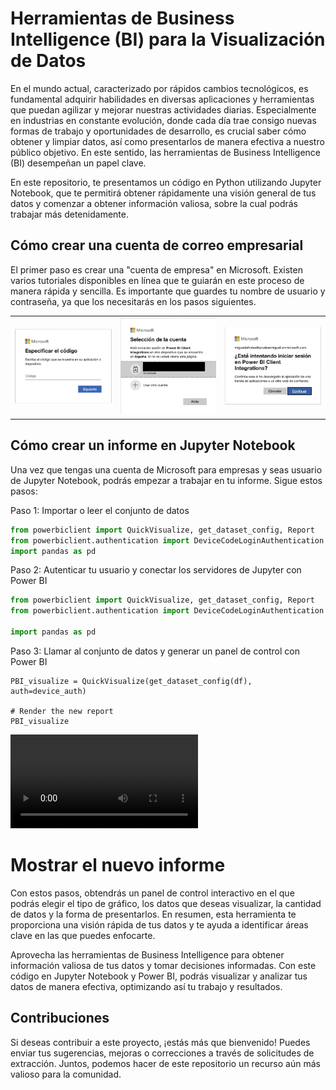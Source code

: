 # Herramientas de Business Intelligence (BI) para la Visualización de Datos
En el mundo actual, caracterizado por rápidos cambios tecnológicos, es fundamental adquirir habilidades en diversas aplicaciones y herramientas que puedan agilizar y mejorar nuestras actividades diarias. Especialmente en industrias en constante evolución, donde cada día trae consigo nuevas formas de trabajo y oportunidades de desarrollo, es crucial saber cómo obtener y limpiar datos, así como presentarlos de manera efectiva a nuestro público objetivo. En este sentido, las herramientas de Business Intelligence (BI) desempeñan un papel clave.

En este repositorio, te presentamos un código en Python utilizando Jupyter Notebook, que te permitirá obtener rápidamente una visión general de tus datos y comenzar a obtener información valiosa, sobre la cual podrás trabajar más detenidamente.

## Cómo crear una cuenta de correo empresarial
El primer paso es crear una "cuenta de empresa" en Microsoft. Existen varios tutoriales disponibles en línea que te guiarán en este proceso de manera rápida y sencilla. Es importante que guardes tu nombre de usuario y contraseña, ya que los necesitarás en los pasos siguientes.

|      |      |      |
|------|------|------|
| ![Foto 1](img/1.png) | ![Foto 2](img/2.png) | ![Foto 3](img/3.png) |


## Cómo crear un informe en Jupyter Notebook
Una vez que tengas una cuenta de Microsoft para empresas y seas usuario de Jupyter Notebook, podrás empezar a trabajar en tu informe. Sigue estos pasos:

Paso 1: Importar o leer el conjunto de datos

```python
from powerbiclient import QuickVisualize, get_dataset_config, Report
from powerbiclient.authentication import DeviceCodeLoginAuthentication
import pandas as pd
```
Paso 2: Autenticar tu usuario y conectar los servidores de Jupyter con Power BI


``` python
from powerbiclient import QuickVisualize, get_dataset_config, Report
from powerbiclient.authentication import DeviceCodeLoginAuthentication

import pandas as pd
```

Paso 3: Llamar al conjunto de datos y generar un panel de control con Power BI

```
PBI_visualize = QuickVisualize(get_dataset_config(df), auth=device_auth)

# Render the new report
PBI_visualize
```
![video](img/road.mov)

# Mostrar el nuevo informe

Con estos pasos, obtendrás un panel de control interactivo en el que podrás elegir el tipo de gráfico, los datos que deseas visualizar, la cantidad de datos y la forma de presentarlos. En resumen, esta herramienta te proporciona una visión rápida de tus datos y te ayuda a identificar áreas clave en las que puedes enfocarte.

Aprovecha las herramientas de Business Intelligence para obtener información valiosa de tus datos y tomar decisiones informadas. Con este código en Jupyter Notebook y Power BI, podrás visualizar y analizar tus datos de manera efectiva, optimizando así tu trabajo y resultados.

## Contribuciones
Si deseas contribuir a este proyecto, ¡estás más que bienvenido! Puedes enviar tus sugerencias, mejoras o correcciones a través de solicitudes de extracción. Juntos, podemos hacer de este repositorio un recurso aún más valioso para la comunidad.
